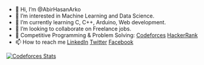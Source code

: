 - 👋 Hi, I’m @AbirHasanArko
- 👀 I’m interested in Machine Learning and Data Science.
- 🌱 I’m currently learning C, C++, Arduino, Web development.
- 💼 I’m looking to collaborate on Freelance jobs.
- 🚀 Competitive Programming & Problem Solving: [Codeforces](https://codeforces.com/profile/RoronoaArko) [HackerRank](https://www.hackerrank.com/profile/RoronoaArko)
- 📫 How to reach me [LinkedIn](https://www.linkedin.com/in/abirhasanarko/) [Twitter](https://twitter.com/AbirHasanArko) [Facebook](https://www.facebook.com/arko.abirhasan)

[![Codeforces Stats](https://codeforces-readme-stats.vercel.app/api/card?username=RoronoaArko)](https://codeforces.com/profile/RoronoaArko)

<!---
AbirHasanArko/AbirHasanArko is a ✨ special ✨ repository because its `README.md` (this file) appears on your GitHub profile.
You can click the Preview link to take a look at your changes.
--->
